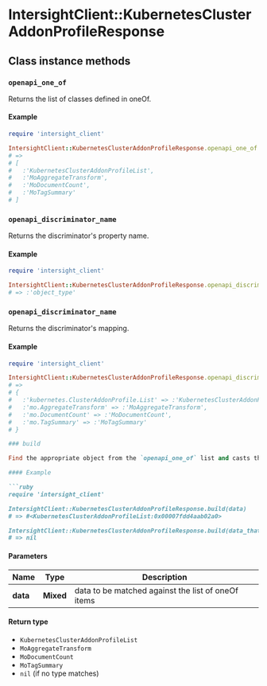 # IntersightClient::KubernetesClusterAddonProfileResponse

## Class instance methods

### `openapi_one_of`

Returns the list of classes defined in oneOf.

#### Example

```ruby
require 'intersight_client'

IntersightClient::KubernetesClusterAddonProfileResponse.openapi_one_of
# =>
# [
#   :'KubernetesClusterAddonProfileList',
#   :'MoAggregateTransform',
#   :'MoDocumentCount',
#   :'MoTagSummary'
# ]
```

### `openapi_discriminator_name`

Returns the discriminator's property name.

#### Example

```ruby
require 'intersight_client'

IntersightClient::KubernetesClusterAddonProfileResponse.openapi_discriminator_name
# => :'object_type'
```

### `openapi_discriminator_name`

Returns the discriminator's mapping.

#### Example

```ruby
require 'intersight_client'

IntersightClient::KubernetesClusterAddonProfileResponse.openapi_discriminator_mapping
# =>
# {
#   :'kubernetes.ClusterAddonProfile.List' => :'KubernetesClusterAddonProfileList',
#   :'mo.AggregateTransform' => :'MoAggregateTransform',
#   :'mo.DocumentCount' => :'MoDocumentCount',
#   :'mo.TagSummary' => :'MoTagSummary'
# }

### build

Find the appropriate object from the `openapi_one_of` list and casts the data into it.

#### Example

```ruby
require 'intersight_client'

IntersightClient::KubernetesClusterAddonProfileResponse.build(data)
# => #<KubernetesClusterAddonProfileList:0x00007fdd4aab02a0>

IntersightClient::KubernetesClusterAddonProfileResponse.build(data_that_doesnt_match)
# => nil
```

#### Parameters

| Name | Type | Description |
| ---- | ---- | ----------- |
| **data** | **Mixed** | data to be matched against the list of oneOf items |

#### Return type

- `KubernetesClusterAddonProfileList`
- `MoAggregateTransform`
- `MoDocumentCount`
- `MoTagSummary`
- `nil` (if no type matches)

